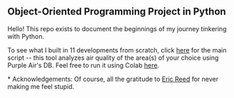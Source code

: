 ## Object-Oriented Programming Project in Python

Hello! This repo exists to document the beginnings of my journey tinkering with Python.

To see what I built in 11 developments from scratch, click [here](https://github.com/aprilmarikosalazar/OOPinPy/blob/main/OOPinPy/Eleven.py) for the main script -- this tool analyzes air quality of the area(s) of your choice using Purple Air's DB. Feel free to run it using Colab [here](https://github.com/aprilmarikosalazar/OOPinPy/blob/main/tool_airqualanalysis.ipynb).

\* Acknowledgements: Of course, all the gratitude to [Eric Reed](https://github.com/csericreed) for never making me feel stupid.
